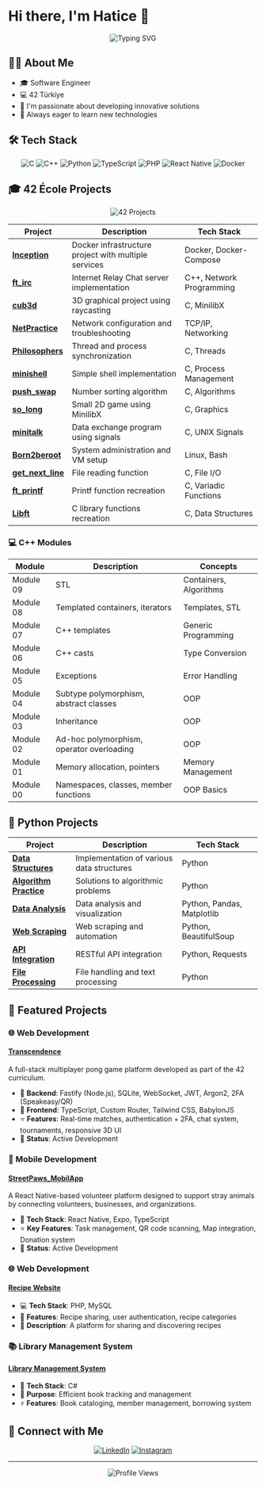 # Hi there, I'm Hatice 👋

<div align="center">
  <img src="https://readme-typing-svg.herokuapp.com?font=Fira+Code&pause=1000&color=6B5FF7&center=true&vCenter=true&width=435&lines=Software+Engineering+Student;42+T%C3%BCrkiye+Student;Full+Stack+Developer" alt="Typing SVG" />
</div>

## 👩‍💻 About Me

- 🎓 Software Engineer
- 💻 42 Türkiye
- 🌱 I'm passionate about developing innovative solutions
- 🚀 Always eager to learn new technologies

## 🛠️ Tech Stack

<div align="center">
  
![C](https://img.shields.io/badge/c-%2300599C.svg?style=for-the-badge&logo=c&logoColor=white)
![C++](https://img.shields.io/badge/c++-%2300599C.svg?style=for-the-badge&logo=c%2B%2B&logoColor=white)
![Python](https://img.shields.io/badge/python-3670A0?style=for-the-badge&logo=python&logoColor=ffdd54)
![TypeScript](https://img.shields.io/badge/typescript-%23007ACC.svg?style=for-the-badge&logo=typescript&logoColor=white)
![PHP](https://img.shields.io/badge/php-%23777BB4.svg?style=for-the-badge&logo=php&logoColor=white)
![React Native](https://img.shields.io/badge/react_native-%2320232a.svg?style=for-the-badge&logo=react&logoColor=%2361DAFB)
![Docker](https://img.shields.io/badge/docker-%230db7ed.svg?style=for-the-badge&logo=docker&logoColor=white)

</div>


## 🎓 42 École Projects

<div align="center">
  <img src="https://img.shields.io/badge/42-Projects-00599C?style=for-the-badge&logo=42&logoColor=white" alt="42 Projects"/>
</div>

| Project | Description | Tech Stack |
|---------|-------------|------------|
| [**Inception**](https://github.com/ozkyhatice/Inception) | Docker infrastructure project with multiple services | Docker, Docker-Compose |
| [**ft_irc**](https://github.com/ozkyhatice/FT_IRC) | Internet Relay Chat server implementation | C++, Network Programming |
| [**cub3d**](https://github.com/ozkyhatice/cub3d) | 3D graphical project using raycasting | C, MinilibX |
| [**NetPractice**](https://github.com/ozkyhatice) | Network configuration and troubleshooting | TCP/IP, Networking |
| [**Philosophers**](https://github.com/ozkyhatice/philosophers) | Thread and process synchronization | C, Threads |
| [**minishell**](https://github.com/ozkyhatice/MINISHELL) | Simple shell implementation | C, Process Management |
| [**push_swap**](https://github.com/ozkyhatice) | Number sorting algorithm | C, Algorithms |
| [**so_long**](https://github.com/ozkyhatice) | Small 2D game using MinilibX | C, Graphics |
| [**minitalk**](https://github.com/ozkyhatice/minitalk) | Data exchange program using signals | C, UNIX Signals |
| [**Born2beroot**](https://github.com/ozkyhatice) | System administration and VM setup | Linux, Bash |
| [**get_next_line**](https://github.com/ozkyhatice/get_next_line) | File reading function | C, File I/O |
| [**ft_printf**](https://github.com/ozkyhatice/FT_PRINTF) | Printf function recreation | C, Variadic Functions |
| [**Libft**](https://github.com/ozkyhatice/_LIBFT_) | C library functions recreation | C, Data Structures |

### 💻 C++ Modules
| Module | Description | Concepts |
|--------|-------------|----------|
| Module 09 | STL | Containers, Algorithms |
| Module 08 | Templated containers, iterators | Templates, STL |
| Module 07 | C++ templates | Generic Programming |
| Module 06 | C++ casts | Type Conversion |
| Module 05 | Exceptions | Error Handling |
| Module 04 | Subtype polymorphism, abstract classes | OOP |
| Module 03 | Inheritance | OOP |
| Module 02 | Ad-hoc polymorphism, operator overloading | OOP |
| Module 01 | Memory allocation, pointers | Memory Management |
| Module 00 | Namespaces, classes, member functions | OOP Basics |

## 🐍 Python Projects
| Project | Description | Tech Stack |
|---------|-------------|------------|
| [**Data Structures**](https://github.com/ozkyhatice/_PYTHON_) | Implementation of various data structures | Python |
| [**Algorithm Practice**](https://github.com/ozkyhatice/_PYTHON_) | Solutions to algorithmic problems | Python |
| [**Data Analysis**](https://github.com/ozkyhatice/_PYTHON_) | Data analysis and visualization | Python, Pandas, Matplotlib |
| [**Web Scraping**](https://github.com/ozkyhatice/_PYTHON_) | Web scraping and automation | Python, BeautifulSoup |
| [**API Integration**](https://github.com/ozkyhatice/_PYTHON_) | RESTful API integration | Python, Requests |
| [**File Processing**](https://github.com/ozkyhatice/_PYTHON_) | File handling and text processing | Python |

## 🚀 Featured Projects

### 🌐 Web Development
#### [Transcendence](https://github.com/ozkyhatice/pong-game)
A full-stack multiplayer pong game platform developed as part of the 42 curriculum.  
- 🔧 **Backend**: Fastify (Node.js), SQLite, WebSocket, JWT, Argon2, 2FA (Speakeasy/QR)  
- 🎨 **Frontend**: TypeScript, Custom Router, Tailwind CSS, BabylonJS  
- ⭐ **Features**: Real-time matches, authentication + 2FA, chat system, tournaments, responsive 3D UI  
- 🎯 **Status**: Active Development

### 📱 Mobile Development
#### [StreetPaws_MobilApp](https://github.com/ozkyhatice/StreetPaws_MobilApp)
A React Native-based volunteer platform designed to support stray animals by connecting volunteers, businesses, and organizations.
- 🔧 **Tech Stack**: React Native, Expo, TypeScript
- ⭐ **Key Features**: Task management, QR code scanning, Map integration, Donation system
- 🎯 **Status**: Active Development

### 🌐 Web Development
#### [Recipe Website](https://github.com/ozkyhatice/recipe-website)
- 💻 **Tech Stack**: PHP, MySQL
- 🔑 **Features**: Recipe sharing, user authentication, recipe categories
- 📝 **Description**: A platform for sharing and discovering recipes

### 📚 Library Management System
#### [Library Management System](https://github.com/ozkyhatice/library_management_system)
- 🔧 **Tech Stack**: C#
- 🎯 **Purpose**: Efficient book tracking and management
- ⚡ **Features**: Book cataloging, member management, borrowing system

## 🤝 Connect with Me

<div align="center">
  
[![LinkedIn](https://img.shields.io/badge/linkedin-%230077B5.svg?style=for-the-badge&logo=linkedin&logoColor=white)](https://www.linkedin.com/in/ozkyhatice)
[![Instagram](https://img.shields.io/badge/Instagram-%23E4405F.svg?style=for-the-badge&logo=Instagram&logoColor=white)](https://www.instagram.com/ozky.hatice)

</div>

---

<div align="center">
  <img src="https://komarev.com/ghpvc/?username=ozkyhatice&color=blueviolet" alt="Profile Views" />
</div>
